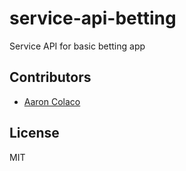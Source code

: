 # service-api-betting
Service API for basic betting app

## Contributors
* [Aaron Colaco](http://aaroncolaco.com)

## License

MIT
